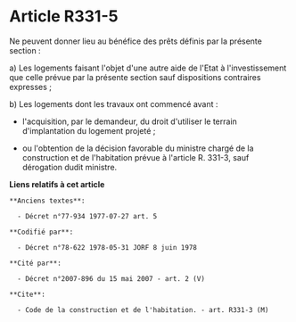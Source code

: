 # Article R331-5

Ne peuvent donner lieu au bénéfice des prêts définis par la présente section :

a) Les logements faisant l'objet d'une autre aide de l'Etat à l'investissement que celle prévue par la présente section sauf
dispositions contraires expresses ;

b) Les logements dont les travaux ont commencé avant :

- l'acquisition, par le demandeur, du droit d'utiliser le terrain d'implantation du logement projeté ;

- ou l'obtention de la décision favorable du ministre chargé de la construction et de l'habitation prévue à l'article R.
331-3, sauf dérogation dudit ministre.

**Liens relatifs à cet article**

	**Anciens textes**:

	  - Décret n°77-934 1977-07-27 art. 5

	**Codifié par**:

	  - Décret n°78-622 1978-05-31 JORF 8 juin 1978

	**Cité par**:

	  - Décret n°2007-896 du 15 mai 2007 - art. 2 (V)

	**Cite**:

	  - Code de la construction et de l'habitation. - art. R331-3 (M)
